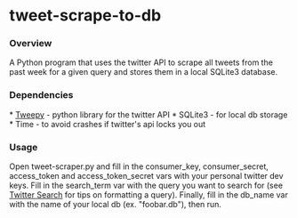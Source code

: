 # tweet-scrape-to-db
<h3>Overview</h3>
A Python program that uses the twitter API to scrape all tweets from the past week for a given query and stores them in a local SQLite3 database.

<h3>Dependencies</h3>
 * <a href="https://github.com/tweepy/tweepy">Tweepy</a> - python library for the twitter API
 * SQLite3 - for local db storage
 * Time - to avoid crashes if twitter's api locks you out
 
<h3>Usage</h3>
Open tweet-scraper.py and fill in the consumer_key, consumer_secret, access_token and access_token_secret vars with your personal twitter dev keys. Fill in the search_term var with the query you want to search for (see <a href="https://twitter.com/search-home">Twitter Search</a> for tips on formatting a query). Finally, fill in the db_name var with the name of your local db (ex. "foobar.db"), then run.
